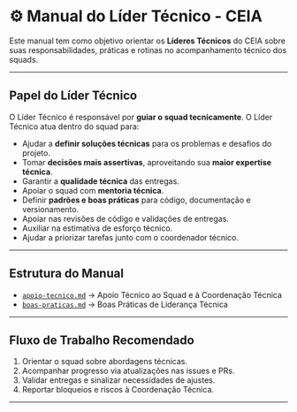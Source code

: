 # ⚙️ Manual do Líder Técnico - CEIA

Este manual tem como objetivo orientar os **Líderes Técnicos** do CEIA sobre suas responsabilidades, práticas e rotinas no acompanhamento técnico dos squads.

---

## Papel do Líder Técnico

O Líder Técnico é responsável por **guiar o squad tecnicamente**. O Líder Técnico atua dentro do squad para:

- Ajudar a **definir soluções técnicas** para os problemas e desafios do projeto.
- Tomar **decisões mais assertivas**, aproveitando sua **maior expertise técnica**.
- Garantir a **qualidade técnica** das entregas.
- Apoiar o squad com **mentoria técnica**.
- Definir **padrões e boas práticas** para código, documentação e versionamento.
- Apoiar nas revisões de código e validações de entregas.
- Auxiliar na estimativa de esforço técnico.
- Ajudar a priorizar tarefas junto com o coordenador técnico.

---

## Estrutura do Manual

- [`apoio-tecnico.md`](./apoio-tecnico.md) → Apoio Técnico ao Squad e à Coordenação Técnica
- [`boas-praticas.md`](./boas-praticas.md) → Boas Práticas de Liderança Técnica

---

## Fluxo de Trabalho Recomendado

1. Orientar o squad sobre abordagens técnicas.
2. Acompanhar progresso via atualizações nas issues e PRs.
3. Validar entregas e sinalizar necessidades de ajustes.
4. Reportar bloqueios e riscos à Coordenação Técnica.

---
